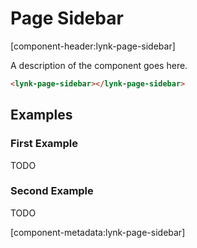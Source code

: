 # Page Sidebar

[component-header:lynk-page-sidebar]

A description of the component goes here.

```html preview
<lynk-page-sidebar></lynk-page-sidebar>
```

## Examples

### First Example

TODO

### Second Example

TODO

[component-metadata:lynk-page-sidebar]
